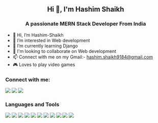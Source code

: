 <h2 align="center"> Hi 👋, I'm Hashim Shaikh </h2>
<h3 align="center"> A passionate MERN Stack Developer From India </h3>

- 👋 Hi, I’m Hashim-Shaikh
- 👀 I’m interested in Web development
- 🌱 I’m currently learning Django
- 💞 I'm looking to collaborate on Web development
- 📫 Connect with me on my Gmail:- hashim.shaikh9184@gmail.com
- 🎮 Loves to play video games

<h3>Connect with me:</h3>
<a href="https://www.facebook.com/"><img src="https://img.icons8.com/fluency/48/000000/facebook-new.png"/></a>
<a href="https://www.linkedin.com/in/hashim-shaikh-8aa63a1ba/"><img src="https://img.icons8.com/color/48/000000/linkedin.png"/></a>
<a href="https://www.instagram.com/hashim.9184/"><img src="https://img.icons8.com/fluency/48/000000/instagram-new.png"/></a>

<h3>Languages and Tools</h3>
<a href="https://reactjs.org/"><img src="https://img.icons8.com/color/48/000000/react-native.png"/></a>
<a href="https://www.python.org/"><img src="https://img.icons8.com/color/48/000000/python--v1.png"/></a>
<a href="https://html.com/"><img src="https://img.icons8.com/color/48/000000/html-5--v1.png"/></a>
<a href="#"><img src="https://img.icons8.com/color/48/000000/css3.png"/></a>
<a href="https://www.javascript.com/"><img src="https://img.icons8.com/color/48/000000/javascript--v2.png"/></a>
<a href="https://nodejs.org/en/"><img src="https://img.icons8.com/fluency/48/000000/node-js.png"/></a>
<a href="https://www.mongodb.com/"><img src="https://img.icons8.com/color/48/000000/mongodb.png"/></a>
<a href="https://www.php.net/"><img src="https://img.icons8.com/dusk/64/000000/php-logo.png"/></a>
<a href="https://getbootstrap.com/"><img src="https://img.icons8.com/color/48/000000/bootstrap.png"/></a>
<a href="https://www.figma.com/"><img src="https://img.icons8.com/color/48/000000/figma--v1.png"/></a>
<a href="https://git-scm.com/"><img src="https://img.icons8.com/color/48/000000/git.png"/></a>
